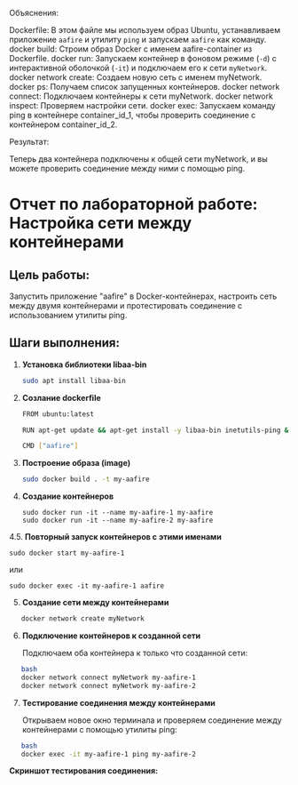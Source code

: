 
Объяснения:

 Dockerfile: В этом файле мы используем образ Ubuntu, устанавливаем приложение `aafire` и утилиту `ping` и запускаем `aafire` как команду.
 docker build: Строим образ Docker с именем aafire-container из Dockerfile.
 docker run: Запускаем контейнер в фоновом режиме (`-d`) с интерактивной оболочкой (`-it`) и подключаем его к сети `myNetwork`.
 docker network create: Создаем новую сеть с именем myNetwork.
 docker ps: Получаем список запущенных контейнеров.
 docker network connect: Подключаем контейнеры к сети myNetwork.
 docker network inspect: Проверяем настройки сети.
 docker exec: Запускаем команду ping в контейнере container_id_1, чтобы проверить соединение с контейнером container_id_2.

Результат:

Теперь два контейнера подключены к общей сети myNetwork, и вы можете проверить соединение между ними с помощью ping.









# Отчет по лабораторной работе: Настройка сети между контейнерами

## Цель работы:  
Запустить приложение "aafire" в Docker-контейнерах, настроить сеть между двумя контейнерами и протестировать соединение с использованием утилиты ping.

## Шаги выполнения:

1. **Установка библиотеки libaa-bin**
   ```bash
   sudo apt install libaa-bin
   ```
2. **Созлание dockerfile**
   ```bash
   FROM ubuntu:latest

   RUN apt-get update && apt-get install -y libaa-bin inetutils-ping && apt-get clean && rm -rf /var/lib/apt/lists/*

   CMD ["aafire"]

   ```
3. **Построение образа (image)**
   ```bash
   sudo docker build . -t my-aafire 
   ```
4. **Создание контейнеров**
   ```
   sudo docker run -it --name my-aafire-1 my-aafire
   sudo docker run -it --name my-aafire-2 my-aafire
   ```
4.5. **Повторный запуск контейнеров с этими именами**
   ```
   sudo docker start my-aafire-1
   ```
или
   ```
   sudo docker exec -it my-aafire-1 aafire
   ```
5. **Создание сети между контейнерами**
```bash
   docker network create myNetwork
```   
6. **Подключение контейнеров к созданной сети**

   Подключаем оба контейнера к только что созданной сети:
```bash
   bash
   docker network connect myNetwork my-aafire-1
   docker network connect myNetwork my-aafire-2
  ``` 
7. **Тестирование соединения между контейнерами**

   Открываем новое окно терминала и проверяем соединение между контейнерами с помощью утилиты ping:
```bash
   bash
   docker exec -it my-aafire-1 ping my-aafire-2
 ```  
   **Скриншот тестирования соединения:**
   
